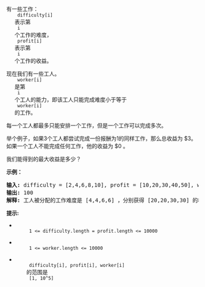 <html>
 <body>
  <p>
   有一些工作：
   <code>
    difficulty[i]
   </code>
   表示第
   <code>
    i
   </code>
   个工作的难度，
   <code>
    profit[i]
   </code>
   表示第
   <code>
    i
   </code>
   个工作的收益。
  </p>
  <p>
   现在我们有一些工人。
   <code>
    worker[i]
   </code>
   是第
   <code>
    i
   </code>
   个工人的能力，即该工人只能完成难度小于等于
   <code>
    worker[i]
   </code>
   的工作。
  </p>
  <p>
   每一个工人都最多只能安排一个工作，但是一个工作可以完成多次。
  </p>
  <p>
   举个例子，如果3个工人都尝试完成一份报酬为1的同样工作，那么总收益为 $3。如果一个工人不能完成任何工作，他的收益为 $0 。
  </p>
  <p>
   我们能得到的最大收益是多少？
  </p>
  <p>
   <strong>
    示例：
   </strong>
  </p>
  <pre><strong>输入: </strong>difficulty = [2,4,6,8,10], profit = [10,20,30,40,50], worker = [4,5,6,7]
<strong>输出: </strong>100 
<strong>解释: </strong>工人被分配的工作难度是 [4,4,6,6] ，分别获得 [20,20,30,30] 的收益。</pre>
  <p>
   <strong>
    提示:
   </strong>
  </p>
  <ul>
   <li>
    <code>
     1 &lt;= difficulty.length = profit.length &lt;= 10000
    </code>
   </li>
   <li>
    <code>
     1 &lt;= worker.length &lt;= 10000
    </code>
   </li>
   <li>
    <code>
     difficulty[i], profit[i], worker[i]
    </code>
    的范围是
    <code>
     [1, 10^5]
    </code>
   </li>
  </ul>
 </body>
</html>